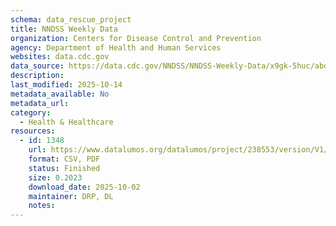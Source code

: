 ```yaml
---
schema: data_rescue_project 
title: NNDSS Weekly Data
organization: Centers for Disease Control and Prevention
agency: Department of Health and Human Services
websites: data.cdc.gov
data_source: https://data.cdc.gov/NNDSS/NNDSS-Weekly-Data/x9gk-5huc/about_data
description: 
last_modified: 2025-10-14
metadata_available: No
metadata_url: 
category:
  - Health & Healthcare 
resources:
  - id: 1348
    url: https://www.datalumos.org/datalumos/project/238553/version/V1/view
    format: CSV, PDF
    status: Finished
    size: 0.2023
    download_date: 2025-10-02
    maintainer: DRP, DL
    notes: 
---
```


